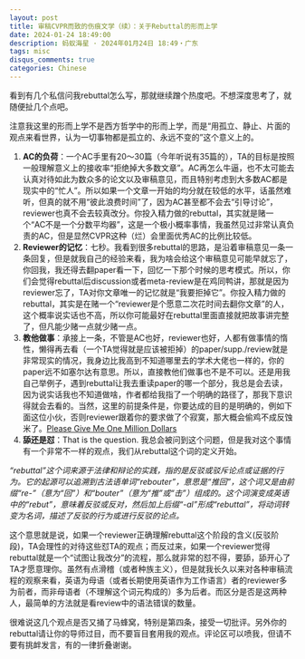 ```yaml
---
layout: post
title: 审稿CVPR而致的伤痕文学（续）：关于Rebuttal的形而上学
date: 2024-01-24 18:49:00
description: 蚂蚁海星 · 2024年01月24日 18:49・广东
tags: misc
disqus_comments: true
categories: Chinese
---
```


看到有几个私信问我rebuttal怎么写，那就继续蹭个热度吧。不想深度思考了，就随便扯几个点吧。

注意我这里的形而上学不是西方哲学中的形而上学，而是“用孤立、静止、片面的观点来看世界，认为一切事物都是孤立的、永远不变的”这个意义上的。

1. **AC的负荷**：一个AC手里有20～30篇（今年听说有35篇的），TA的目标是按照一般理解意义上的接收率“拒绝掉大多数文章”。AC再怎么牛逼，也不太可能去认真对待如此为数众多的论文以及审稿意见，而且特别考虑到大多数AC都是现实中的“忙人”。所以如果一个文章一开始的均分就在较低的水平，话虽然难听，但真的就不用“彼此浪费时间”了，因为AC甚至都不会去“引导讨论”，reviewer也真不会去较真改分。你投入精力做的rebuttal，其实就是赌一个“AC不是一个分数平均器”，这是一个极小概率事情，我虽然见过非常认真负责的AC，但是显然CVPR这种（烂）会里面优秀AC的比例比较低。
2. **Reviewer的记忆**：七秒。我看到很多rebuttal的思路，是沿着审稿意见一条一条回复，但是就我自己的经验来看，我为啥会给这个审稿意见可能早就忘了，你回我，我还得去翻paper看一下，回忆一下那个时候的思考模式。所以，你们会觉得rebuttal后discussion或者meta-review是在鸡同鸭讲，那就是因为reviewer忘了，TA对你文章唯一的记忆就是“我要拒掉它”。你投入精力做的rebuttal，其实是在赌一个“reviewer是个愿意二次花时间去翻你文章”的人，这个概率说实话也不高，所以你可能最好在rebuttal里面直接就把故事讲完整了，但凡能少赌一点就少赌一点。
3. **教他做事**：承接上一条，不管是AC也好，reviewer也好，人都有做事情的惰性，懒得再去看（一个TA觉得就是应该被拒掉）的paper/supp./review就是非常现实的情况，我身边比我高到不知道哪里去的学术大佬也一样的，你的paper远不如塞尔达有意思。所以，直接教他们做事也不是不可以。还是用我自己举例子，遇到rebuttal让我去重读paper的哪一个部分，我总是会去读，因为说实话我也不知道做啥，作者都给我指了一个明确的路径了，那我下意识得就会去看的。当然，这里的前提条件是，你要达成的目的是明确的，例如下面这位小伙，否则reviewer跟着你的要求做了个寂寞，那大概会偷鸡不成反蚀米了。[Please Give Me One Million Dollars](​www.youtube.com/watch?v=46Wqp1r_F0I&ab_channel=roryandcraig)
4. **舔还是怼**：That is the question. 我总会被问到这个问题，但是我对这个事情有一个非常不一样的观点，我们从rebuttal这个词的定义开始。

*“rebuttal”这个词来源于法律和辩论的实践，指的是反驳或驳斥论点或证据的行为。它的起源可以追溯到古法语单词“rebouter”，意思是“推回”，这个词又是由前缀“re-”（意为“回”）和“bouter”（意为“推”或“击”）组成的。这个词演变成英语中的“rebut”，意味着反驳或反对，然后加上后缀“-al”形成“rebuttal”，将动词转变为名词，描述了反驳的行为或进行反驳的论点。*

这个意思就是说，如果一个reviewer正确理解rebuttal这个阶段的含义(反驳阶段)，TA会理性的对待这些怼TA的观点；而反过来，如果一个reviewer觉得rebuttal就是一个“试图让我改分”的流程，那么就非常的怼不得，要舔，舔开心了TA才愿意理你。虽然有点滑稽（或者种族主义），但是就我长久以来对各种审稿流程的观察来看，英语为母语（或者长期使用英语作为工作语言）者的reviewer多为前者，而非母语者（不理解这个词元构成的）多为后者。而区分是否是这两种人，最简单的方法就是看review中的语法错误的数量。

很难说这几个观点是否又捅了马蜂窝，特别是第四条，接受一切批评。另外你的rebuttal请让你的导师过目，而不要盲目套用我的观点。评论区可以喷我，但请不要有挑衅发言，有的一律折叠谢谢。